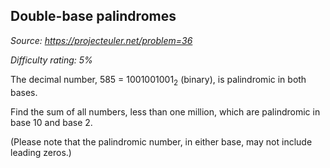 Double-base palindromes
-----------------------

*Source: https://projecteuler.net/problem=36*


*Difficulty rating: 5%*

The decimal number, 585 = 1001001001<sub>2</sub> (binary), is palindromic in both
bases.

Find the sum of all numbers, less than one million, which are
palindromic in base 10 and base 2.

(Please note that the palindromic number, in either base, may not
include leading zeros.)
